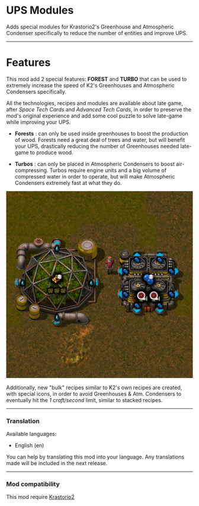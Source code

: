 # UPS Modules

Adds special modules for Krastorio2's Greenhouse and Atmospheric Condenser specifically to reduce the number of entities and improve UPS.

---
# Features

This mod add 2 special features: **FOREST** and **TURBO** that can be used to extremely increase the speed of K2's Greenhouses and Atmospheric Condensers specifically. 

All the technologies, recipes and modules are available about late game, after _Space Tech Cards_ and _Advanced Tech Cards_, in order to preserve the mod's original experience and add some cool puzzle to solve late-game while improving your UPS. 

- **Forests** : can only be used inside greenhouses to boost the production of wood. Forests need a great deal of trees and water, but will benefit your UPS, drastically reducing the number of Greenhouses needed late-game to produce wood.

- **Turbos** : can only be placed in Atmospheric Condensers to boost air-compressing. Turbos require engine units and a big volume of compressed water in order to operate, but will make Atmospheric Condensers extremely fast at what they do.

![UPS-modules-showcase](https://github.com/RedRafe/ups-modules/blob/main/archive/showcase.png?raw=true)

Additionally, new "bulk" recipes similar to K2's own recipes are created, with special icons, in order to avoid Greenhouses & Atm. Condensers to eventually hit the _1 craft/second_ limit, similar to stacked recipes.

---
### Translation
Available languages:

- English (en)

You can help by translating this mod into your language. Any translations made will be included in the next release.

---
### Mod compatibility
This mod require [Krastorio2](https://mods.factorio.com/mod/Krastorio2)
